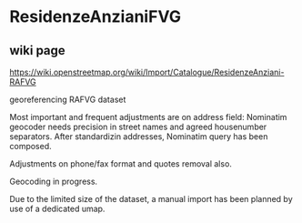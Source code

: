 # ResidenzeAnzianiFVG

## wiki page
https://wiki.openstreetmap.org/wiki/Import/Catalogue/ResidenzeAnziani-RAFVG


georeferencing RAFVG dataset

Most important and frequent adjustments are on address field: Nominatim geocoder needs precision in street names and agreed housenumber separators. After standardizin addresses, Nominatim query has been composed.

Adjustments on phone/fax format and quotes removal also.

Geocoding in progress.

Due to the limited size of the dataset, a manual import has been planned by use of a dedicated umap.
